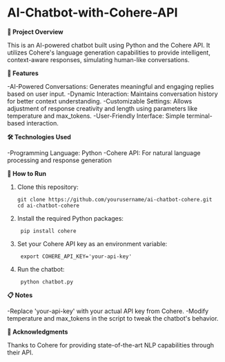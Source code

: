 #  AI-Chatbot-with-Cohere-API

**📖 Project Overview**

This is an AI-powered chatbot built using Python and the Cohere API. It utilizes Cohere's language generation capabilities to provide intelligent, context-aware responses, simulating human-like conversations.

**🌟 Features**

-AI-Powered Conversations: Generates meaningful and engaging replies based on user input.
-Dynamic Interaction: Maintains conversation history for better context understanding.
-Customizable Settings: Allows adjustment of response creativity and length using parameters like temperature and max_tokens.
-User-Friendly Interface: Simple terminal-based interaction.

**🛠️ Technologies Used**

-Programming Language: Python
-Cohere API: For natural language processing and response generation

**🚀 How to Run**

1. Clone this repository:

       git clone https://github.com/yourusername/ai-chatbot-cohere.git
       cd ai-chatbot-cohere

2. Install the required Python packages:

        pip install cohere

3. Set your Cohere API key as an environment variable:

        export COHERE_API_KEY='your-api-key'

4. Run the chatbot:

        python chatbot.py

**📋 Notes**

-Replace 'your-api-key' with your actual API key from Cohere.
-Modify temperature and max_tokens in the script to tweak the chatbot's behavior.

**🤝 Acknowledgments**

Thanks to Cohere for providing state-of-the-art NLP capabilities through their API.

